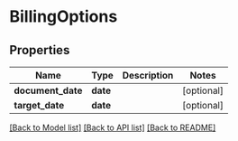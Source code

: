 # BillingOptions

## Properties
Name | Type | Description | Notes
------------ | ------------- | ------------- | -------------
**document_date** | **date** |  | [optional] 
**target_date** | **date** |  | [optional] 

[[Back to Model list]](../README.md#documentation-for-models) [[Back to API list]](../README.md#documentation-for-api-endpoints) [[Back to README]](../README.md)


